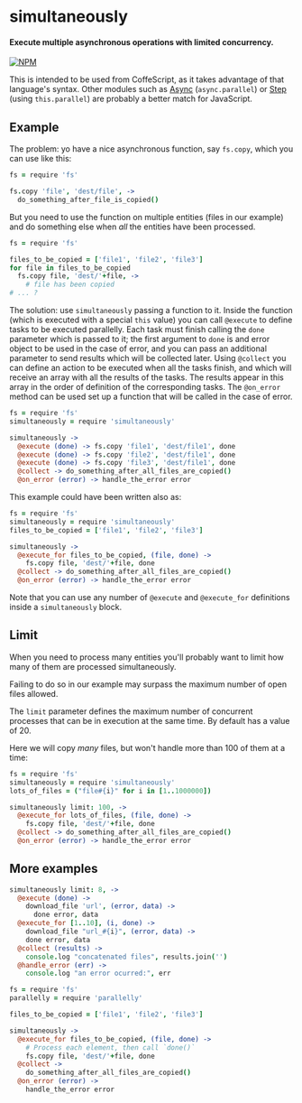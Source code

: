 # simultaneously

#### Execute multiple asynchronous operations with limited concurrency.

[![NPM](https://nodei.co/npm/simultaneously.png)](https://nodei.co/npm/simultaneously/)

This is intended to be used from CoffeScript, as it takes advantage
of that language's syntax. Other modules such as
[Async](https://www.npmjs.com/package/async) (`async.parallel`) or
[Step](https://www.npmjs.com/package/step) (using `this.parallel`)
are probably a better match for JavaScript.

## Example

The problem: yo have a nice asynchronous function, say `fs.copy`,
which you can use like this:

```coffeescript
fs = require 'fs'

fs.copy 'file', 'dest/file', ->
  do_something_after_file_is_copied()
```

But you need to use the function on multiple entities
(files in our example) and do something else when
*all* the entities have been processed.

```coffeescript
fs = require 'fs'

files_to_be_copied = ['file1', 'file2', 'file3']
for file in files_to_be_copied
  fs.copy file, 'dest/'+file, ->
    # file has been copied
# ... ?
```

The solution: use `simultaneously` passing a function to it.
Inside the function (which is executed with a special `this`
value) you can call `@execute` to define tasks to be executed
parallelly. Each task must finish calling the `done` parameter
which is passed to it; the first argument to `done` is
and error object to be used in the case of error, and you
can pass an additional parameter to send results which will be collected later.
Using `@collect` you can define an action to be executed when
all the tasks finish, and which will receive an array with all
the results of the tasks. The results appear in this array in the
order of definition of the corresponding tasks.
The `@on_error` method can be used set up a function that
will be called in the case of error.

```coffeescript
fs = require 'fs'
simultaneously = require 'simultaneously'

simultaneously ->
  @execute (done) -> fs.copy 'file1', 'dest/file1', done
  @execute (done) -> fs.copy 'file2', 'dest/file1', done
  @execute (done) -> fs.copy 'file3', 'dest/file1', done
  @collect -> do_something_after_all_files_are_copied()
  @on_error (error) -> handle_the_error error
```

This example could have been written also as:

```coffeescript
fs = require 'fs'
simultaneously = require 'simultaneously'
files_to_be_copied = ['file1', 'file2', 'file3']

simultaneously ->
  @execute_for files_to_be_copied, (file, done) ->
    fs.copy file, 'dest/'+file, done
  @collect -> do_something_after_all_files_are_copied()
  @on_error (error) -> handle_the_error error
```

Note that you can use any number of `@execute` and `@execute_for`
definitions inside a `simultaneously` block.

## Limit

When you need to process many entities you'll probably want
to limit how many of them are processed simultaneously.

Failing to do so in our example may surpass the maximum
number of open files allowed.

The `limit` parameter defines the maximum number of
concurrent processes that can be in execution at
the same time. By default has a value of 20.

Here we will copy *many* files, but won't
handle more than 100 of them at a time:

```coffeescript
fs = require 'fs'
simultaneously = require 'simultaneously'
lots_of_files = ("file#{i}" for i in [1..1000000])

simultaneously limit: 100, ->
  @execute_for lots_of_files, (file, done) ->
    fs.copy file, 'dest/'+file, done
  @collect -> do_something_after_all_files_are_copied()
  @on_error (error) -> handle_the_error error
```

## More examples

```coffeescript
simultaneously limit: 8, ->
  @execute (done) ->
    download_file 'url', (error, data) ->
      done error, data
  @execute_for [1..10], (i, done) ->
    download_file "url_#{i}", (error, data) ->
    done error, data
  @collect (results) ->
    console.log "concatenated files", results.join('')
  @handle_error (err) ->
    console.log "an error ocurred:", err
```

```coffeescript
fs = require 'fs'
parallelly = require 'parallelly'

files_to_be_copied = ['file1', 'file2', 'file3']

simultaneously ->
  @execute_for files_to_be_copied, (file, done) ->
    # Process each element, then call `done()`
    fs.copy file, 'dest/'+file, done
  @collect ->
    do_something_after_all_files_are_copied()
  @on_error (error) ->
    handle_the_error error
```
